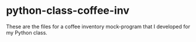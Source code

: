 # python-class-coffee-inv
These are the files for a coffee inventory mock-program that I developed for my Python class.
